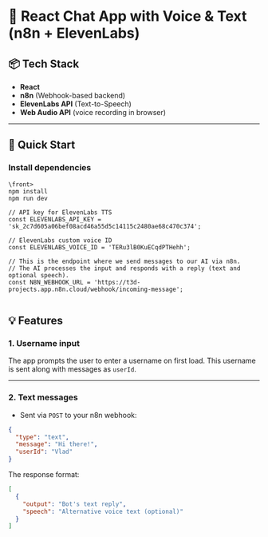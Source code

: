 # 🧠 React Chat App with Voice & Text (n8n + ElevenLabs)

## 📦 Tech Stack

- **React**
- **n8n** (Webhook-based backend)
- **ElevenLabs API** (Text-to-Speech)
- **Web Audio API** (voice recording in browser)

---

## 🚀 Quick Start

### Install dependencies

```
\front>
npm install
npm run dev
```

```
// API key for ElevenLabs TTS
const ELEVENLABS_API_KEY = 'sk_2c7d605a06bef08acd46a55d5c14115c2480ae68c470c374';

// ElevenLabs custom voice ID
const ELEVENLABS_VOICE_ID = 'TERu3lB0KuECqdPTHehh';

// This is the endpoint where we send messages to our AI via n8n.
// The AI processes the input and responds with a reply (text and optional speech).
const N8N_WEBHOOK_URL = 'https://t3d-projects.app.n8n.cloud/webhook/incoming-message';


```

## 💡 Features

### 1. Username input

The app prompts the user to enter a username on first load. This username is sent along with messages as `userId`.

---

### 2. Text messages

- Sent via `POST` to your n8n webhook:

```json
{
  "type": "text",
  "message": "Hi there!",
  "userId": "Vlad"
}
```
The response format:

```json
[
  {
    "output": "Bot's text reply",
    "speech": "Alternative voice text (optional)"
  }
]
```